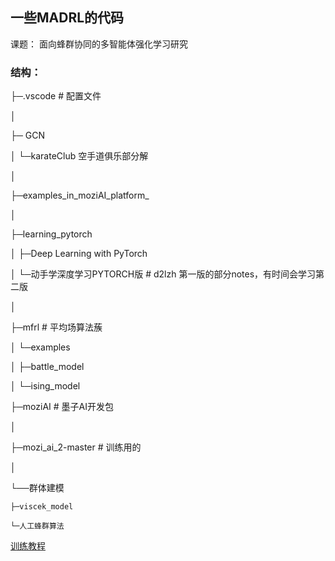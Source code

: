 ## 一些MADRL的代码

课题： 面向蜂群协同的多智能体强化学习研究

### 结构：

├─.vscode # 配置文件

│

├─ GCN

│  └─karateClub 空手道俱乐部分解

│

├─examples_in_moziAI_platform_

│

├─learning_pytorch

│  ├─Deep Learning with PyTorch

│  └─动手学深度学习PYTORCH版 # d2lzh 第一版的部分notes，有时间会学习第二版

│

├─mfrl # 平均场算法蔟

│  └─examples

│      ├─battle_model

│      └─ising_model

├─moziAI # 墨子AI开发包

│

├─mozi_ai_2-master # 训练用的

│

└──群体建模

    ├─viscek_model

    └─人工蜂群算法

[训练教程](https://changqingaas.github.io/MARL/MADRL/%E5%A2%A8%E5%AD%90%E5%B9%B3%E5%8F%B0%E8%AE%AD%E7%BB%83%E6%95%99%E7%A8%8B/)
